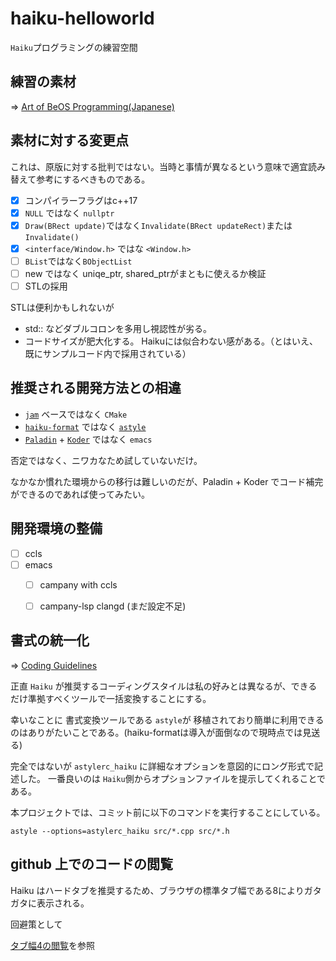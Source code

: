 # haiku-helloworld

`Haiku`プログラミングの練習空間

## 練習の素材

=> [Art of BeOS Programming(Japanese)](https://www.haiku-os.org/legacy-docs/ArtOfBeOSProgramming/)

## 素材に対する変更点

これは、原版に対する批判ではない。当時と事情が異なるという意味で適宜読み替えて参考にするべきものである。

* [x] コンパイラーフラグはc++17
* [x] `NULL` ではなく `nullptr`
* [x] `Draw(BRect update)`ではなく`Invalidate(BRect updateRect)`または`Invalidate()`
* [x] `<interface/Window.h>` ではな `<Window.h>`
* [ ] `BList`ではなく`BObjectList`
* [ ] new ではなく uniqe_ptr, shared_ptrがまともに使えるか検証
* [ ] STLの採用

STLは便利かもしれないが 
* std:: などダブルコロンを多用し視認性が劣る。
* コードサイズが肥大化する。
Haikuには似合わない感がある。（とはいえ、既にサンプルコード内で採用されている）


## 推奨される開発方法との相違

* [`jam`](https://www.perforce.com/documentation/jam-documentation) ベースではなく `CMake`
* [`haiku-format`](https://github.com/owenca/haiku-format) ではなく [`astyle`](http://astyle.sourceforge.net/)
* [`Paladin`](https://github.com/adamfowleruk/Paladin) + [`Koder`](https://github.com/KapiX/Koder) ではなく `emacs`

否定ではなく、ニワカなため試していないだけ。

なかなか慣れた環境からの移行は難しいのだが、Paladin + Koder でコード補完ができるのであれば使ってみたい。

## 開発環境の整備

* [ ] ccls
* [ ] emacs
    * [ ] campany with ccls
    * [ ] campany-lsp clangd (まだ設定不足)


## 書式の統一化

=> [Coding Guidelines](https://www.haiku-os.org/development/coding-guidelines)


正直 `Haiku` が推奨するコーディングスタイルは私の好みとは異なるが、できるだけ準拠すべくツールで一括変換することにする。

幸いなことに 書式変換ツールである `astyle`が 移植されており簡単に利用できるのはありがたいことである。(haiku-formatは導入が面倒なので現時点では見送る)

完全ではないが `astylerc_haiku` に詳細なオプションを意図的にロング形式で記述した。
一番良いのは `Haiku`側からオプションファイルを提示してくれることである。

本プロジェクトでは、コミット前に以下のコマンドを実行することにしている。

```
astyle --options=astylerc_haiku src/*.cpp src/*.h
```

## github 上でのコードの閲覧

Haiku はハードタブを推奨するため、ブラウザの標準タブ幅である8によりガタガタに表示される。

回避策として

[タブ幅4の閲覧](./Tab4Links.md)を参照
